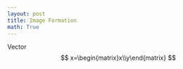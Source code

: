 ```yaml
---
layout: post
title: Image Formation
math: True
---
```


Vector $$ x=\begin{matrix}x\\y\end{matrix} $$

<!--stackedit_data:
eyJoaXN0b3J5IjpbLTUxOTU1OTY2NiwyMDYxMjYyMzUwLC03NT
c1OTUxMjAsLTc0MjU2MTM2M119
-->
